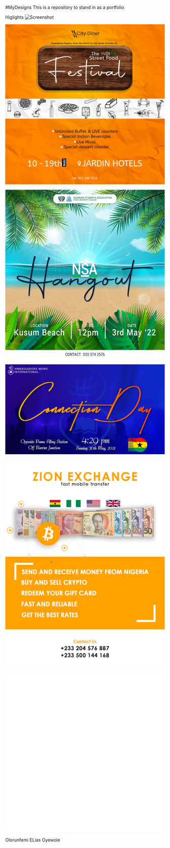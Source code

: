 #MyDesigns
This is a repository to stand in as a portfolio

Higlights
![Screenshot](https://github.com/KingElias-1/Design/blob/main/aqua-aerobicsFInal_.jpg)

![Screenshot](https://github.com/KingElias-1/Design/blob/main/The-Indian-Street-Food-Festival.png)

![Screenshot](https://github.com/KingElias-1/Design/blob/main/nsaHANGOUT.png)

![Screenshot](https://github.com/KingElias-1/Design/blob/main/connection%20day%202021%20AW.png)

![Screenshot](https://github.com/KingElias-1/Design/blob/main/zionExchange_.jpg)

![Screenshot](https://github.com/KingElias-1/Design/blob/main/FINISHER%20LOGO%20wht.png)

Olorunfemi ELias Oyewole
